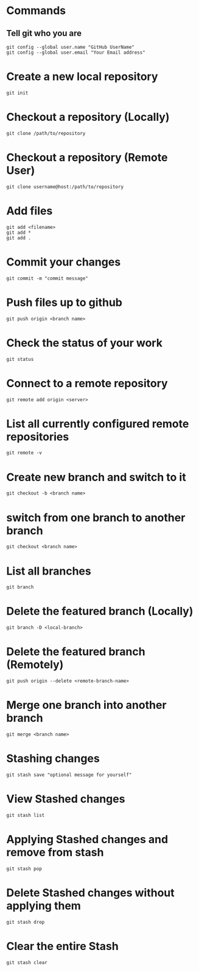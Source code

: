 # Commands

## Tell git who you are

```
git config --global user.name "GitHub UserName"
git config --global user.email "Your Email address"
```

# Create a new local repository

```
git init
```

# Checkout a repository (Locally)

```
git clone /path/to/repository
```

# Checkout a repository (Remote User)

```
git clone username@host:/path/to/repository
```

# Add files

```
git add <filename>
git add *
git add .
```

# Commit your changes

```
git commit -m "commit message"
```

# Push files up to github

```
git push origin <branch name>
```

# Check the status of your work

```
git status
```

# Connect to a remote repository

```
git remote add origin <server>
```

# List all currently configured remote repositories

```
git remote -v
```

# Create new branch and switch to it

```
git checkout -b <branch name>
```

# switch from one branch to another branch

```
git checkout <branch name>
```

# List all branches

```
git branch
```

# Delete the featured branch (Locally)

```
git branch -D <local-branch>
```

# Delete the featured branch (Remotely)

```
git push origin --delete <remote-branch-name>
```

# Merge one branch into another branch

```
git merge <branch name>
```

# Stashing changes

```
git stash save "optional message for yourself"
```

# View Stashed changes

```
git stash list
```

# Applying Stashed changes and remove from stash

```
git stash pop
```

# Delete Stashed changes without applying them

```
git stash drop
```

# Clear the entire Stash

```
git stash clear
```
